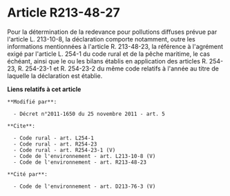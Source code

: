 # Article R213-48-27

Pour la détermination de la redevance pour pollutions diffuses prévue par l'article L. 213-10-8, la déclaration comporte
notamment, outre les informations mentionnées à l'article R. 213-48-23, la référence à l'agrément exigé par l'article L.
254-1 du code rural et de la pêche maritime, le cas échéant, ainsi que le ou les bilans établis en application des articles
R. 254-23, R. 254-23-1 et R. 254-23-2 du même code relatifs à l'année au titre de laquelle la déclaration est établie.

**Liens relatifs à cet article**

	**Modifié par**:

	  - Décret n°2011-1650 du 25 novembre 2011 - art. 5

	**Cite**:

	  - Code rural - art. L254-1
	  - Code rural - art. R254-23
	  - Code rural - art. R254-23-1 (V)
	  - Code de l'environnement - art. L213-10-8 (V)
	  - Code de l'environnement - art. R213-48-23

	**Cité par**:

	  - Code de l'environnement - art. D213-76-3 (V)

